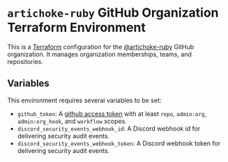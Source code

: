 # `artichoke-ruby` GitHub Organization Terraform Environment

This is a [Terraform] configuration for the [@artichoke-ruby] GitHub
organization. It manages organization memberships, teams, and repositories.

[terraform]: https://www.terraform.io
[@artichoke-ruby]: https://github.com/artichoke-ruby

## Variables

This environment requires several variables to be set:

- `github_token`: A [github access token] with at least `repo`, `admin:org`,
  `admin:org_hook`, and `workflow` scopes.
- `discord_security_events_webhook_id`: A Discord webhook id for delivering
  security audit events.
- `discord_security_events_webhook_token`: A Discord webhook token for
  delivering security audit events.

[github access token]:
  https://github.com/settings/tokens/new?scopes=repo,admin:org,admin:org_hook,workflow
